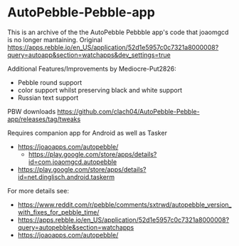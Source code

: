 # AutoPebble-Pebble-app

This is an archive of the the AutoPebble Pebbble app's code that joaomgcd is no longer mantaining. Original https://apps.rebble.io/en_US/application/52d1e5957c0c7321a8000008?query=autoapp&section=watchapps&dev_settings=true

Additional Features/Improvements by Mediocre-Put2826:

  * Pebble round support
  * color support whilst preserving black and white support
  * Russian text support

PBW downloads https://github.com/clach04/AutoPebble-Pebble-app/releases/tag/tweaks

Requires companion app for Android as well as Tasker

  * https://joaoapps.com/autopebble/
      * https://play.google.com/store/apps/details?id=com.joaomgcd.autopebble
  * https://play.google.com/store/apps/details?id=net.dinglisch.android.taskerm

For more details see:

  * https://www.reddit.com/r/pebble/comments/sxtrwd/autopebble_version_with_fixes_for_pebble_time/
  * https://apps.rebble.io/en_US/application/52d1e5957c0c7321a8000008?query=autopebble&section=watchapps
  * https://joaoapps.com/autopebble/

